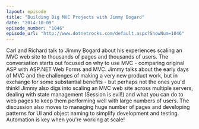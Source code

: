 ```yaml
---
layout: episode
title: "Building Big MVC Projects with Jimmy Bogard"
date: "2014-10-09"
episode_number: "1046"
episode_url: "http://www.dotnetrocks.com/default.aspx?ShowNum=1046"
---
```


Carl and Richard talk to Jimmy Bogard about his experiences scaling an MVC web site to thousands of pages and thousands of users. The conversation starts out focused on why to use MVC - comparing original ASP with ASP.NET Web Forms and MVC. Jimmy talks about the early days of MVC and the challenges of making a very new product work, but in exchange for some substantial benefits - but perhaps not the ones you'd think! Jimmy also digs into scaling an MVC web site across multiple servers, dealing with state management (Session is evil!) and what you can do to web pages to keep them performing well with large numbers of users. The discussion also moves to managing huge number of pages and developing patterns for UI and object naming to simplify development and testing. Automation is key when you're working at scale!
